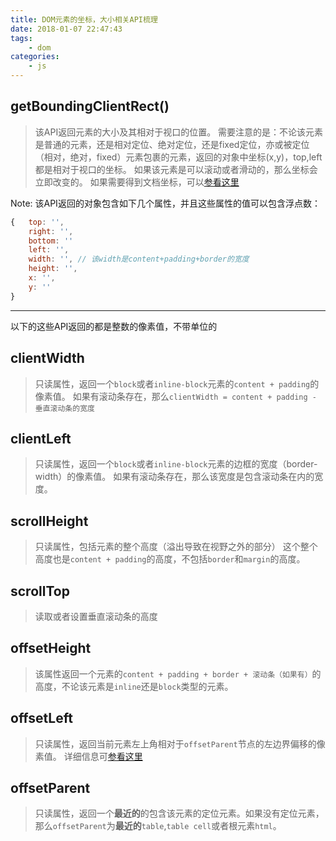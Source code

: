 ```yaml
---
title: DOM元素的坐标，大小相关API梳理
date: 2018-01-07 22:47:43
tags: 
    - dom
categories:
    - js
---
```


## getBoundingClientRect()
> 该API返回元素的大小及其相对于视口的位置。
> 需要注意的是：不论该元素是普通的元素，还是相对定位、绝对定位，还是fixed定位，亦或被定位（相对，绝对，fixed）元素包裹的元素，返回的对象中坐标(x,y)，top,left都是相对于视口的坐标。
> 如果该元素是可以滚动或者滑动的，那么坐标会立即改变的。
> 如果需要得到文档坐标，可以[参看这里](https://developer.mozilla.org/zh-CN/docs/Web/API/Element/getBoundingClientRect)

Note: 该API返回的对象包含如下几个属性，并且这些属性的值可以包含浮点数：
```js
{   top: '',
    right: '',
    bottom: ''
    left: '',
    width: '', // 该width是content+padding+border的宽度
    height: '',
    x: '',
    y: ''
}
```

---
以下的这些API返回的都是整数的像素值，不带单位的

## clientWidth
> 只读属性，返回一个`block`或者`inline-block`元素的`content + padding`的像素值。
> 如果有滚动条存在，那么`clientWidth = content + padding - 垂直滚动条的宽度`

## clientLeft
> 只读属性，返回一个`block`或者`inline-block`元素的边框的宽度（border-width）的像素值。
> 如果有滚动条存在，那么该宽度是包含滚动条在内的宽度。

## scrollHeight
> 只读属性，包括元素的整个高度（溢出导致在视野之外的部分）
> 这个整个高度也是`content + padding`的高度，不包括`border`和`margin`的高度。

## scrollTop
> 读取或者设置垂直滚动条的高度

## offsetHeight
> 该属性返回一个元素的`content + padding + border + 滚动条（如果有）`的高度，不论该元素是`inline`还是`block`类型的元素。

## offsetLeft
> 只读属性，返回当前元素左上角相对于`offsetParent`节点的左边界偏移的像素值。
> 详细信息可[参看这里](https://developer.mozilla.org/zh-CN/docs/Web/API/HTMLElement/offsetLeft)

## offsetParent
> 只读属性，返回一个**最近的**的包含该元素的定位元素。如果没有定位元素，那么`offsetParent`为**最近的**`table`,`table cell`或者根元素`html`。
